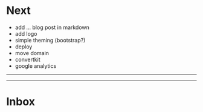 # Next

* add ... blog post in markdown
* add logo
* simple theming (bootstrap?)
* deploy
* move domain
* convertkit
* google analytics

---

---

# Inbox
